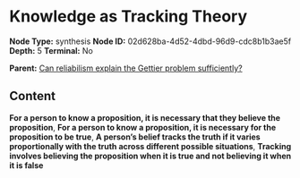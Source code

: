 # Knowledge as Tracking Theory

**Node Type:** synthesis
**Node ID:** 02d628ba-4d52-4dbd-96d9-cdc8b1b3ae5f
**Depth:** 5
**Terminal:** No

**Parent:** [Can reliabilism explain the Gettier problem sufficiently?](can-reliabilism-explain-the-gettier-problem-sufficiently-antithesis-1448c1e2-afbc-4f7a-9c9f-9bec4ce98f10.md)

## Content

**For a person to know a proposition, it is necessary that they believe the proposition**, **For a person to know a proposition, it is necessary for the proposition to be true**, **A person’s belief tracks the truth if it varies proportionally with the truth across different possible situations**, **Tracking involves believing the proposition when it is true and not believing it when it is false**
